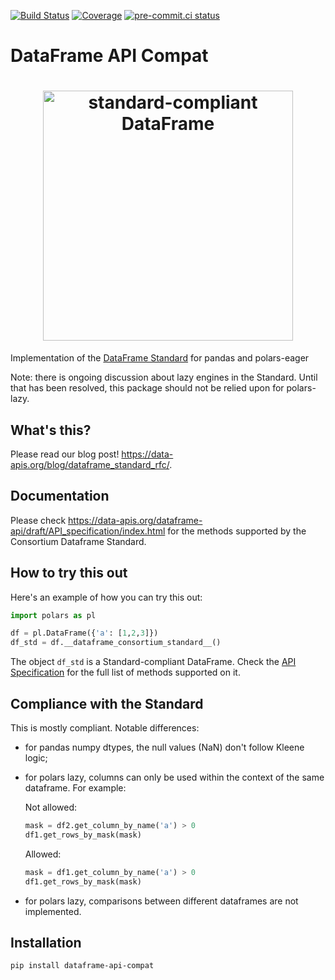 [![Build Status](https://github.com/data-apis/dataframe-api-compat/workflows/tox/badge.svg)](https://github.com/data-apis/dataframe-api-compat/actions?workflow=tox)
[![Coverage](https://codecov.io/gh/MarcoGorelli/cython-lint/branch/main/graph/badge.svg)](https://codecov.io/gh/data-apis/dataframe-api-compat)
[![pre-commit.ci status](https://results.pre-commit.ci/badge/github/MarcoGorelli/dataframe-api-compat/main.svg)](https://results.pre-commit.ci/latest/github/MarcoGorelli/dataframe-api-compat/main)

# DataFrame API Compat

<h1 align="center">
	<img
		width="400"
		alt="standard-compliant DataFrame"
		src="https://github.com/data-apis/dataframe-api-compat/assets/33491632/2997cb92-fd10-4426-bd41-8dfd1e466ee2">
</h1>

Implementation of the [DataFrame Standard](https://data-apis.org/dataframe-api/draft/index.html)
for pandas and polars-eager

Note: there is ongoing discussion about lazy engines in the Standard. Until that has been resolved,
this package should not be relied upon for polars-lazy.

What's this?
------------
Please read our blog post! https://data-apis.org/blog/dataframe_standard_rfc/.

Documentation
-------------
Please check https://data-apis.org/dataframe-api/draft/API_specification/index.html
for the methods supported by the Consortium Dataframe Standard.

How to try this out
-------------------

Here's an example of how you can try this out:
```python
import polars as pl

df = pl.DataFrame({'a': [1,2,3]})
df_std = df.__dataframe_consortium_standard__()
```
The object `df_std` is a Standard-compliant DataFrame. Check the
[API Specification](https://data-apis.org/dataframe-api/draft/API_specification/index.html)
for the full list of methods supported on it.

Compliance with the Standard
----------------------------
This is mostly compliant. Notable differences:
- for pandas numpy dtypes, the null values (NaN) don't follow Kleene logic;
- for polars lazy, columns can only be used within the context of the same
  dataframe. For example:

  Not allowed:
  ```python
  mask = df2.get_column_by_name('a') > 0
  df1.get_rows_by_mask(mask)
  ```
  Allowed:
  ```python
  mask = df1.get_column_by_name('a') > 0
  df1.get_rows_by_mask(mask)
  ```
- for polars lazy, comparisons between different dataframes are not implemented.

Installation
------------
```
pip install dataframe-api-compat
```
